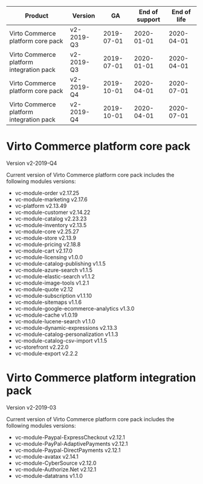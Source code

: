 
| Product                                | Version     | GA       | End of support | End of life | 
|---------                               |---------    |----      | -------        | ----        | 
|Virto Commerce platform core pack       |v2-2019-Q3   |2019-07-01|2020-01-01      |2020-04-01   | 
|Virto Commerce platform integration pack|v2-2019-Q3   |2019-07-01|2020-01-01      |2020-04-01   | 
|Virto Commerce platform core pack       |v2-2019-Q4   |2019-10-01|2020-04-01      |2020-07-01   | 
|Virto Commerce platform integration pack|v2-2019-Q4   |2019-10-01|2020-04-01      |2020-07-01   |

<h1> Virto Commerce platform core pack </h1> 

Version v2-2019-Q4

Current version of Virto Commerce platform core pack includes the following modules versions:  
  
<ul> 
   <li> vc-module-order v2.17.25</li> 
   <li> vc-module-marketing v2.17.6 </li> 
   <li> vc-platform v2.13.49  </li> 
   <li> vc-module-customer v2.14.22  </li> 
   <li> vc-module-catalog v2.23.23 </li> 
   <li> vc-module-inventory v2.13.5  </li> 
   <li> vc-module-core v2.25.27 </li> 
   <li> vc-module-store v2.13.9 </li> 
   <li> vc-module-pricing v2.18.8 </li> 
   <li> vc-module-cart v2.17.0 </li> 
   <li> vc-module-licensing v1.0.0 </li> 
   <li> vc-module-catalog-publishing v1.1.5 </li> 
   <li> vc-module-azure-search v1.1.5 </li> 
   <li> vc-module-elastic-search v1.1.2 </li> 
   <li> vc-module-image-tools v1.2.1 </li> 
   <li> vc-module-quote v2.12 </li> 
   <li> vc-module-subscription v1.1.10 </li> 
   <li> vc-module-sitemaps v1.1.6 </li> 
   <li> vc-module-google-ecommerce-analytics v1.3.0 </li> 
   <li> vc-module-cache v1.0.19  </li> 
   <li> vc-module-lucene-search v1.1.0 </li> 
   <li> vc-module-dynamic-expressions v2.13.3 </li> 
   <li> vc-module-catalog-personalization v1.1.3 </li> 
   <li> vc-module-catalog-csv-import v1.1.5 </li> 
   <li> vc-storefront v2.22.0 </li> 
   <li> vc-module-export v2.2.2  </li>    
</ul> 



<h1> Virto Commerce platform integration pack</h1>  

Version v2-2019-03 

Current version of Virto Commerce platform core pack includes the following modules versions:  

<ul> 
   <li> vc-module-Paypal-ExpressCheckout v2.12.1 </li> 
   <li> vc-module-PayPal-AdaptivePayments v2.12.1 </li> 
   <li> vc-module-Paypal-DirectPayments v2.12.1 </li>    
   <li> vc-module-avatax v2.14.1 </li> 
   <li> vc-module-CyberSource v2.12.0 </li> 
   <li> vc-module-Authorize.Net v2.12.1 </li> 
   <li> vc-module-datatrans v1.1.0 </li> 
</ul>

